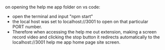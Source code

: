 on opening the help me app folder on vs code:

* open the terminal and input "npm start"
* the local host was set to localhost://3001 to open on that particular PORT number.
* Therefore when accessing the help me out extension, making a screen record video and clicking the stop button it redirects automatically to the localhost://3001 help me app home page site screen.

